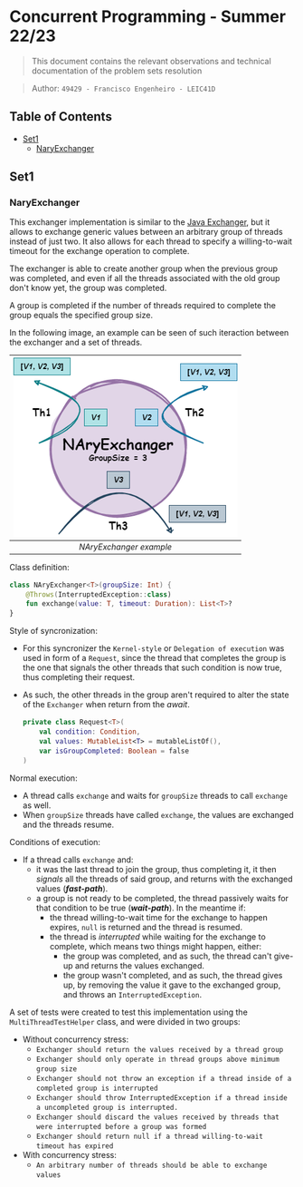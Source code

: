 # Concurrent Programming - Summer 22/23

> This document contains the relevant observations and technical documentation of the problem sets resolution

> Author: `49429 - Francisco Engenheiro - LEIC41D`

## Table of Contents

- [Set1](#set1)
  - [NaryExchanger](#naryexchanger)

## Set1
### NaryExchanger
This exchanger implementation is similar to the [Java Exchanger](https://docs.oracle.com/javase/7/docs/api/java/util/concurrent/Exchanger.html), but it allows to exchange generic values between an arbitrary group of threads instead of just two. It also allows for each thread to specify a willing-to-wait timeout for the exchange operation to complete.

The exchanger is able to create another group when the previous group was completed, and even if all the threads associated with the old group don't know yet, the group was completed. 

A group is completed if the number of threads required to complete the group equals the specified group size.

In the following image, an example can be seen of such iteraction between the exchanger and a set of threads.

<style>
  .center {
    text-align: center;
  }
</style>

<div class="center">

| ![NAryExchanger](src/main/resources/NAryExchanger.png) |
|:------------------------------------------------------:|
|                *NAryExchanger example*                 |

</div>

Class definition:
```kotlin
class NAryExchanger<T>(groupSize: Int) {
    @Throws(InterruptedException::class)
    fun exchange(value: T, timeout: Duration): List<T>?
}
```

Style of syncronization: 
- For this syncronizer the `Kernel-style` or `Delegation of execution` was used in form of a `Request`, since the thread that completes the group is the one that signals the other threads that such condition is now true, thus completing their request. 
- As such, the other threads in the group aren't required to alter the state of the `Exchanger` when return from the *await*.

    ```kotlin
    private class Request<T>(
        val condition: Condition,
        val values: MutableList<T> = mutableListOf(),
        var isGroupCompleted: Boolean = false
    )
    ```

Normal execution:
- A thread calls `exchange` and waits for `groupSize` threads to call `exchange` as well.
- When `groupSize` threads have called `exchange`, the values are exchanged and the threads resume.

Conditions of execution:
- If a thread calls `exchange` and:
    - it was the last thread to join the group, thus completing it, it then *signals* all the threads of said group, and returns with the exchanged values (***fast-path***).
    - a group is not ready to be completed, the thread passively waits for that condition to be true (***wait-path***). In the meantime if:
      - the thread willing-to-wait time for the exchange to happen expires, `null` is returned and the thread is resumed.
      - the thread is *interrupted* while waiting for the exchange to complete, which means two things might happen, either:
        - the group was completed, and as such, the thread can't give-up and returns the values exchanged.
        - the group wasn't completed, and as such, the thread gives up, by removing the value it gave to the exchanged group, and throws an `InterruptedException`.

A set of tests were created to test this implementation using the `MultiThreadTestHelper` class, and were divided in two groups:
- Without concurrency stress:
  - `Exchanger should return the values received by a thread group`
  - `Exchanger should only operate in thread groups above minimum group size`
  - `Exchanger should not throw an exception if a thread inside of a completed group is interrupted`
  - `Exchanger should throw InterruptedException if a thread inside a uncompleted group is interrupted.`
  - `Exchanger should discard the values received by threads that were interrupted before a group was formed`
  - `Exchanger should return null if a thread willing-to-wait timeout has expired`
- With concurrency stress:
  - `An arbitrary number of threads should be able to exchange values`